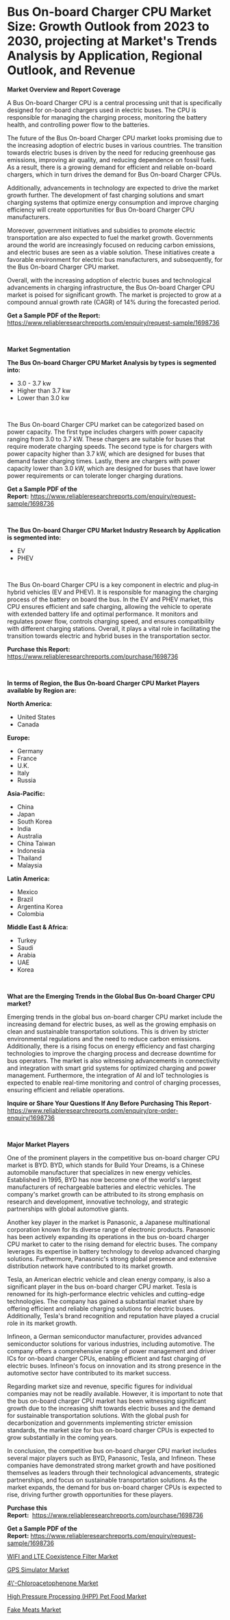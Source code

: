 <p><h1>Bus On-board Charger CPU Market Size: Growth Outlook from 2023 to 2030, projecting at Market's Trends Analysis by Application, Regional Outlook, and Revenue</h1></p><p><strong>Market Overview and Report Coverage</strong></p>
<p><p>A Bus On-board Charger CPU is a central processing unit that is specifically designed for on-board chargers used in electric buses. The CPU is responsible for managing the charging process, monitoring the battery health, and controlling power flow to the batteries.</p><p>The future of the Bus On-board Charger CPU market looks promising due to the increasing adoption of electric buses in various countries. The transition towards electric buses is driven by the need for reducing greenhouse gas emissions, improving air quality, and reducing dependence on fossil fuels. As a result, there is a growing demand for efficient and reliable on-board chargers, which in turn drives the demand for Bus On-board Charger CPUs.</p><p>Additionally, advancements in technology are expected to drive the market growth further. The development of fast charging solutions and smart charging systems that optimize energy consumption and improve charging efficiency will create opportunities for Bus On-board Charger CPU manufacturers.</p><p>Moreover, government initiatives and subsidies to promote electric transportation are also expected to fuel the market growth. Governments around the world are increasingly focused on reducing carbon emissions, and electric buses are seen as a viable solution. These initiatives create a favorable environment for electric bus manufacturers, and subsequently, for the Bus On-board Charger CPU market.</p><p>Overall, with the increasing adoption of electric buses and technological advancements in charging infrastructure, the Bus On-board Charger CPU market is poised for significant growth. The market is projected to grow at a compound annual growth rate (CAGR) of 14% during the forecasted period.</p></p>
<p><strong>Get a Sample PDF of the Report:</strong> <a href="https://www.reliableresearchreports.com/enquiry/request-sample/1698736">https://www.reliableresearchreports.com/enquiry/request-sample/1698736</a></p>
<p>&nbsp;</p>
<p><strong>Market Segmentation</strong></p>
<p><strong>The Bus On-board Charger CPU Market Analysis by types is segmented into:</strong></p>
<p><ul><li>3.0 - 3.7 kw</li><li>Higher than 3.7 kw</li><li>Lower than 3.0 kw</li></ul></p>
<p>&nbsp;</p>
<p><p>The Bus On-board Charger CPU market can be categorized based on power capacity. The first type includes chargers with power capacity ranging from 3.0 to 3.7 kW. These chargers are suitable for buses that require moderate charging speeds. The second type is for chargers with power capacity higher than 3.7 kW, which are designed for buses that demand faster charging times. Lastly, there are chargers with power capacity lower than 3.0 kW, which are designed for buses that have lower power requirements or can tolerate longer charging durations.</p></p>
<p><strong>Get a Sample PDF of the Report:</strong>&nbsp;<a href="https://www.reliableresearchreports.com/enquiry/request-sample/1698736">https://www.reliableresearchreports.com/enquiry/request-sample/1698736</a></p>
<p>&nbsp;</p>
<p><strong>The Bus On-board Charger CPU Market Industry Research by Application is segmented into:</strong></p>
<p><ul><li>EV</li><li>PHEV</li></ul></p>
<p>&nbsp;</p>
<p><p>The Bus On-board Charger CPU is a key component in electric and plug-in hybrid vehicles (EV and PHEV). It is responsible for managing the charging process of the battery on board the bus. In the EV and PHEV market, this CPU ensures efficient and safe charging, allowing the vehicle to operate with extended battery life and optimal performance. It monitors and regulates power flow, controls charging speed, and ensures compatibility with different charging stations. Overall, it plays a vital role in facilitating the transition towards electric and hybrid buses in the transportation sector.</p></p>
<p><strong>Purchase this Report:</strong>&nbsp; <a href="https://www.reliableresearchreports.com/purchase/1698736">https://www.reliableresearchreports.com/purchase/1698736</a></p>
<p>&nbsp;</p>
<p><strong>In terms of Region, the Bus On-board Charger CPU Market Players available by Region are:</strong></p>
<p>
    <p> <strong> North America: </strong>
        <ul>
            <li>United States</li>
            <li>Canada</li>
        </ul>
        </p> 
    <p> <strong> Europe: </strong>
        <ul>
            <li>Germany</li>
            <li>France</li>
            <li>U.K.</li>
            <li>Italy</li>
            <li>Russia</li>
        </ul>
        </p> 
    <p> <strong> Asia-Pacific: </strong>
        <ul>
            <li>China</li>
            <li>Japan</li>
            <li>South Korea</li>
            <li>India</li>
            <li>Australia</li>
            <li>China Taiwan</li>
            <li>Indonesia</li>
            <li>Thailand</li>
            <li>Malaysia</li>
        </ul>
        </p> 
    <p> <strong> Latin America: </strong>
        <ul>
            <li>Mexico</li>
            <li>Brazil</li>
            <li>Argentina Korea</li>
            <li>Colombia</li>
        </ul>
        </p> 
    <p> <strong> Middle East & Africa: </strong>
        <ul>
            <li>Turkey</li>
            <li>Saudi</li>
            <li>Arabia</li>
            <li>UAE</li>
            <li>Korea</li>
        </ul>
    </p>
    </p>
<p>&nbsp;</p>
<p><strong>What are the Emerging Trends in the Global Bus On-board Charger CPU market?</strong></p>
<p><p>Emerging trends in the global bus on-board charger CPU market include the increasing demand for electric buses, as well as the growing emphasis on clean and sustainable transportation solutions. This is driven by stricter environmental regulations and the need to reduce carbon emissions. Additionally, there is a rising focus on energy efficiency and fast charging technologies to improve the charging process and decrease downtime for bus operators. The market is also witnessing advancements in connectivity and integration with smart grid systems for optimized charging and power management. Furthermore, the integration of AI and IoT technologies is expected to enable real-time monitoring and control of charging processes, ensuring efficient and reliable operations.</p></p>
<p><strong>Inquire or Share Your Questions If Any Before Purchasing This Report</strong>- <a href="https://www.reliableresearchreports.com/enquiry/pre-order-enquiry/1698736">https://www.reliableresearchreports.com/enquiry/pre-order-enquiry/1698736</a></p>
<p>&nbsp;</p>
<p><strong>Major Market Players</strong></p>
<p><p>One of the prominent players in the competitive bus on-board charger CPU market is BYD. BYD, which stands for Build Your Dreams, is a Chinese automobile manufacturer that specializes in new energy vehicles. Established in 1995, BYD has now become one of the world's largest manufacturers of rechargeable batteries and electric vehicles. The company's market growth can be attributed to its strong emphasis on research and development, innovative technology, and strategic partnerships with global automotive giants.</p><p>Another key player in the market is Panasonic, a Japanese multinational corporation known for its diverse range of electronic products. Panasonic has been actively expanding its operations in the bus on-board charger CPU market to cater to the rising demand for electric buses. The company leverages its expertise in battery technology to develop advanced charging solutions. Furthermore, Panasonic's strong global presence and extensive distribution network have contributed to its market growth.</p><p>Tesla, an American electric vehicle and clean energy company, is also a significant player in the bus on-board charger CPU market. Tesla is renowned for its high-performance electric vehicles and cutting-edge technologies. The company has gained a substantial market share by offering efficient and reliable charging solutions for electric buses. Additionally, Tesla's brand recognition and reputation have played a crucial role in its market growth.</p><p>Infineon, a German semiconductor manufacturer, provides advanced semiconductor solutions for various industries, including automotive. The company offers a comprehensive range of power management and driver ICs for on-board charger CPUs, enabling efficient and fast charging of electric buses. Infineon's focus on innovation and its strong presence in the automotive sector have contributed to its market success.</p><p>Regarding market size and revenue, specific figures for individual companies may not be readily available. However, it is important to note that the bus on-board charger CPU market has been witnessing significant growth due to the increasing shift towards electric buses and the demand for sustainable transportation solutions. With the global push for decarbonization and governments implementing stricter emission standards, the market size for bus on-board charger CPUs is expected to grow substantially in the coming years.</p><p>In conclusion, the competitive bus on-board charger CPU market includes several major players such as BYD, Panasonic, Tesla, and Infineon. These companies have demonstrated strong market growth and have positioned themselves as leaders through their technological advancements, strategic partnerships, and focus on sustainable transportation solutions. As the market expands, the demand for bus on-board charger CPUs is expected to rise, driving further growth opportunities for these players.</p></p>
<p><strong>Purchase this Report:</strong>&nbsp;&nbsp;<a href="https://www.reliableresearchreports.com/purchase/1698736">https://www.reliableresearchreports.com/purchase/1698736</a></p>
<p></p>
<p><strong>Get a Sample PDF of the Report:</strong>&nbsp;<a href="https://www.reliableresearchreports.com/enquiry/request-sample/1698736">https://www.reliableresearchreports.com/enquiry/request-sample/1698736</a></p>
<p><p><a href="https://www.linkedin.com/pulse/wifi-lte-coexistence-filter-market-research-report/">WIFI and LTE Coexistence Filter Market</a></p><p><a href="https://www.linkedin.com/pulse/gps-simulator-market-challenges-opportunities-growth-drivers/">GPS Simulator Market</a></p><p><a href="https://medium.com/@mhdhonirp23/4-chloroacetophenone-market-comprehensive-assessment-by-type-application-and-geography-d9c06af46859">4\'-Chloroacetophenone Market</a></p><p><a href="https://medium.com/@yuvrajsinghrp23/decoding-high-pressure-processing-hpp-pet-food-market-metrics-market-share-trends-and-growth-7639ab8975f3">High Pressure Processing (HPP) Pet Food Market</a></p><p><a href="https://www.linkedin.com/pulse/fake-meats-market-research-report-unlocks-analysis-financial/">Fake Meats Market</a></p></p>